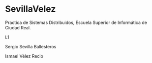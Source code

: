 # SevillaVelez
Practica de Sistemas Distribuidos, Escuela Superior de Informática de Ciudad Real.


L1 

Sergio Sevilla Ballesteros

Ismael Vélez Recio
